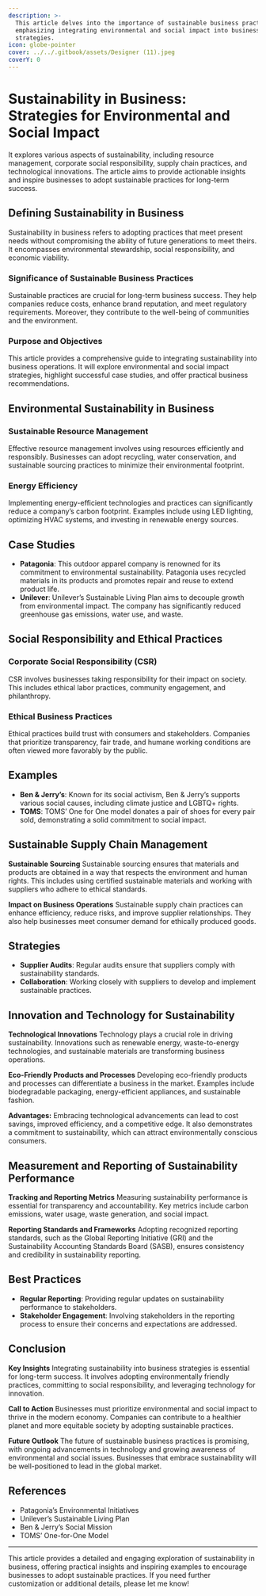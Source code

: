 ```yaml
---
description: >-
  This article delves into the importance of sustainable business practices,
  emphasizing integrating environmental and social impact into business
  strategies.
icon: globe-pointer
cover: ../../.gitbook/assets/Designer (11).jpeg
coverY: 0
---
```


# Sustainability in Business: Strategies for Environmental and Social Impact

&#x20;It explores various aspects of sustainability, including resource management, corporate social responsibility, supply chain practices, and technological innovations. The article aims to provide actionable insights and inspire businesses to adopt sustainable practices for long-term success.

## **Defining Sustainability in Business**

Sustainability in business refers to adopting practices that meet present needs without compromising the ability of future generations to meet theirs. It encompasses environmental stewardship, social responsibility, and economic viability.

### **Significance of Sustainable Business Practices**

Sustainable practices are crucial for long-term business success. They help companies reduce costs, enhance brand reputation, and meet regulatory requirements. Moreover, they contribute to the well-being of communities and the environment.

### **Purpose and Objectives**

This article provides a comprehensive guide to integrating sustainability into business operations. It will explore environmental and social impact strategies, highlight successful case studies, and offer practical business recommendations.

## **Environmental Sustainability in Business**

### **Sustainable Resource Management**

Effective resource management involves using resources efficiently and responsibly. Businesses can adopt recycling, water conservation, and sustainable sourcing practices to minimize their environmental footprint.

### **Energy Efficiency**

Implementing energy-efficient technologies and practices can significantly reduce a company’s carbon footprint. Examples include using LED lighting, optimizing HVAC systems, and investing in renewable energy sources.

## **Case Studies**

* **Patagonia**: This outdoor apparel company is renowned for its commitment to environmental sustainability. Patagonia uses recycled materials in its products and promotes repair and reuse to extend product life.
* **Unilever**: Unilever’s Sustainable Living Plan aims to decouple growth from environmental impact. The company has significantly reduced greenhouse gas emissions, water use, and waste.

## **Social Responsibility and Ethical Practices**

### **Corporate Social Responsibility (CSR)**

CSR involves businesses taking responsibility for their impact on society. This includes ethical labor practices, community engagement, and philanthropy.

### **Ethical Business Practices**

Ethical practices build trust with consumers and stakeholders. Companies that prioritize transparency, fair trade, and humane working conditions are often viewed more favorably by the public.

## **Examples**

* **Ben & Jerry’s**: Known for its social activism, Ben & Jerry’s supports various social causes, including climate justice and LGBTQ+ rights.
* **TOMS**: TOMS’ One for One model donates a pair of shoes for every pair sold, demonstrating a solid commitment to social impact.

## **Sustainable Supply Chain Management**

**Sustainable Sourcing** Sustainable sourcing ensures that materials and products are obtained in a way that respects the environment and human rights. This includes using certified sustainable materials and working with suppliers who adhere to ethical standards.

**Impact on Business Operations** Sustainable supply chain practices can enhance efficiency, reduce risks, and improve supplier relationships. They also help businesses meet consumer demand for ethically produced goods.

## **Strategies**

* **Supplier Audits**: Regular audits ensure that suppliers comply with sustainability standards.
* **Collaboration**: Working closely with suppliers to develop and implement sustainable practices.

## **Innovation and Technology for Sustainability**

**Technological Innovations** Technology plays a crucial role in driving sustainability. Innovations such as renewable energy, waste-to-energy technologies, and sustainable materials are transforming business operations.

**Eco-Friendly Products and Processes** Developing eco-friendly products and processes can differentiate a business in the market. Examples include biodegradable packaging, energy-efficient appliances, and sustainable fashion.

**Advantages:** Embracing technological advancements can lead to cost savings, improved efficiency, and a competitive edge. It also demonstrates a commitment to sustainability, which can attract environmentally conscious consumers.

## **Measurement and Reporting of Sustainability Performance**

**Tracking and Reporting Metrics** Measuring sustainability performance is essential for transparency and accountability. Key metrics include carbon emissions, water usage, waste generation, and social impact.

**Reporting Standards and Frameworks** Adopting recognized reporting standards, such as the Global Reporting Initiative (GRI) and the Sustainability Accounting Standards Board (SASB), ensures consistency and credibility in sustainability reporting.

## **Best Practices**

* **Regular Reporting**: Providing regular updates on sustainability performance to stakeholders.
* **Stakeholder Engagement**: Involving stakeholders in the reporting process to ensure their concerns and expectations are addressed.

## **Conclusion**

**Key Insights** Integrating sustainability into business strategies is essential for long-term success. It involves adopting environmentally friendly practices, committing to social responsibility, and leveraging technology for innovation.

**Call to Action** Businesses must prioritize environmental and social impact to thrive in the modern economy. Companies can contribute to a healthier planet and more equitable society by adopting sustainable practices.

**Future Outlook** The future of sustainable business practices is promising, with ongoing advancements in technology and growing awareness of environmental and social issues. Businesses that embrace sustainability will be well-positioned to lead in the global market.

## **References**

* Patagonia’s Environmental Initiatives
* Unilever’s Sustainable Living Plan
* Ben & Jerry’s Social Mission
* TOMS’ One-for-One Model

***

This article provides a detailed and engaging exploration of sustainability in business, offering practical insights and inspiring examples to encourage businesses to adopt sustainable practices. If you need further customization or additional details, please let me know!
